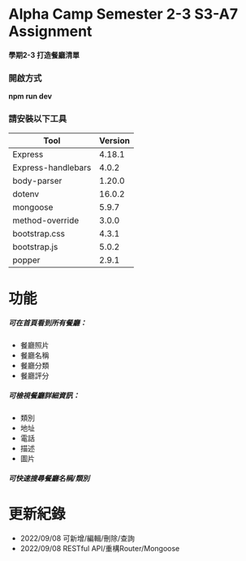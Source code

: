 # Alpha Camp Semester 2-3 S3-A7 Assignment
**學期2-3 打造餐廳清單**

### 開啟方式
**npm run dev** 
### 請安裝以下工具
|Tool|Version|
|----|-------|
|Express|4.18.1|
|Express-handlebars|4.0.2|
|body-parser|1.20.0|
|dotenv|16.0.2|
|mongoose|5.9.7|
|method-override|3.0.0|
|bootstrap.css|4.3.1|
|bootstrap.js|5.0.2|
|popper|2.9.1|



# 功能 
##### 可在首頁看到所有餐廳：
+ 餐廳照片
+ 餐廳名稱
+ 餐廳分類
+ 餐廳評分
##### 可檢視餐廳詳細資訊：
+ 類別
+ 地址
+ 電話
+ 描述
+ 圖片
##### 可快速搜尋餐廳名稱/類別


# 更新紀錄
+ 2022/09/08 可新增/編輯/刪除/查詢
+ 2022/09/08 RESTful API/重構Router/Mongoose




